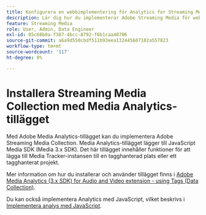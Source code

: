 ```yaml
---
title: Konfigurera en webbimplementering för Analytics for Streaming Media
description: Lär dig hur du implementerar Adobe Streaming Media för webbprogram.
feature: Streaming Media
role: User, Admin, Data Engineer
exl-id: 05c68b0a-f387-4bcc-8792-f6b1caa40706
source-git-commit: a6a9d550cbdf511b93eea132445607102a557823
workflow-type: tm+mt
source-wordcount: '117'
ht-degree: 0%

---
```


# Installera Streaming Media Collection med Media Analytics-tillägget

Med Adobe Media Analytics-tillägget kan du implementera Adobe Streaming Media Collection. Media Analytics-tillägget lägger till JavaScript Media SDK (Media 3.x SDK). Det här tillägget innehåller funktioner för att lägga till Media Tracker-instansen till en tagghanterad plats eller ett tagghanterat projekt.

Mer information om hur du installerar och använder tillägget finns i [Adobe Media Analytics (3.x SDK) for Audio and Video extension - using Tags (Data Collection)](https://experienceleague.adobe.com/docs/experience-platform/tags/extensions/adobe/media-analytics-3x/overview.html?lang=en).

Du kan också implementera Analytics med JavaScript, vilket beskrivs i [Implementera analys med JavaScript](/help/implementation/media-sdk/setup/web-implementation.md).
